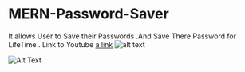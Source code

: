 # MERN-Password-Saver
It allows User to Save their Passwords .And Save There Password for LifeTime .
Link to Youtube [a link](:https://youtu.be/j_aUFguEO-E)
![alt text](https://i.ibb.co/hX9R5tr/paswd.png)

![Alt Text](https://s2.gifyu.com/images/React-App---Google-Chrome-2020-12-31-23-36-49.gif)
